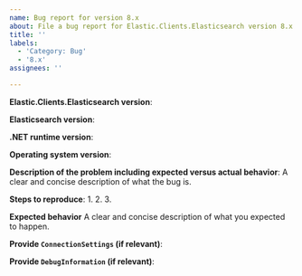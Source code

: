 ```yaml
---
name: Bug report for version 8.x
about: File a bug report for Elastic.Clients.Elasticsearch version 8.x
title: ''
labels: 
  - 'Category: Bug'
  - '8.x'
assignees: ''

---
```


**Elastic.Clients.Elasticsearch version**:

**Elasticsearch version**:

**.NET runtime version**:

**Operating system version**:

**Description of the problem including expected versus actual behavior**:
A clear and concise description of what the bug is.

**Steps to reproduce**:
 1.
 2.
 3.

**Expected behavior**
A clear and concise description of what you expected to happen.

**Provide `ConnectionSettings` (if relevant)**:

**Provide `DebugInformation` (if relevant)**:
